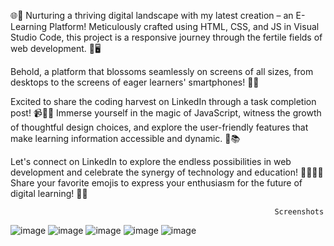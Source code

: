 🌐🚀 Nurturing a thriving digital landscape with my latest creation – an E-Learning Platform! Meticulously crafted using HTML, CSS, and JS in Visual Studio Code, this project is a responsive journey through the fertile fields of web development. 📱🖥️

Behold, a platform that blossoms seamlessly on screens of all sizes, from desktops to the screens of eager learners' smartphones! 🌱💡

Excited to share the coding harvest on LinkedIn through a task completion post! 📹👩‍💻 Immerse yourself in the magic of JavaScript, witness the growth of thoughtful design choices, and explore the user-friendly features that make learning information accessible and dynamic. 🚀📚

Let's connect on LinkedIn to explore the endless possibilities in web development and celebrate the synergy of technology and education! 👨‍🏫👩‍💻 Share your favorite emojis to express your enthusiasm for the future of digital learning! 🌟📖


                                                               Screenshots


![image](Img/1.png)
![image](Img/2.png)
![image](Img/3.png)
![image](Img/4.png)
![image](Img/5.png)
